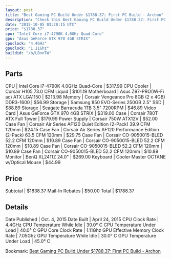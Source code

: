 ```yaml
---
layout: post
title: "Best Gaming PC Build Under $1788.37: First PC Build - Archon"
description: "Check this Best Gaming PC Build Under $1788.37: First PC Build - Archon. CPU: Intel Core i7-4790K 4.0GHz Quad-Core, CPU Cooler: Corsair H105 73.0 CFM Liquid, Motherboard: "
date: "2015-10-05 03:20:15 UTC"
price: "$1788.37"
cpu: "Intel Core i7-4790K 4.0GHz Quad-Core"
gpu: "Asus GeForce GTX 970 4GB STRIX"
cpuclock: "4.4GHz"
gpuclock: "1.11Ghz"
buildid: "/b/LBnnTW"
---
```


## Parts

CPU | Intel Core i7-4790K 4.0GHz Quad-Core | $317.99
CPU Cooler | Corsair H105 73.0 CFM Liquid | $101.19
Motherboard | Asus Z97-PRO(Wi-Fi ac) ATX LGA1150 | $213.98
Memory | Corsair Vengeance Pro 8GB (2 x 4GB) DDR3-1600 | $56.99
Storage | Samsung 850 EVO-Series 250GB 2.5" SSD | $88.89
Storage | Seagate Barracuda 1TB 3.5" 7200RPM | $46.89
Video Card | Asus GeForce GTX 970 4GB STRIX | $319.00
Case | Corsair 780T ATX Full Tower | $179.99
Power Supply | Corsair 750W ATX12V | $52.00
Case Fan | Corsair Air Series AF120 Quiet Edition (2-Pack) 39.9 CFM 120mm | $24.15
Case Fan | Corsair Air Series AF120 Performance Edition (2-Pack) 63.5 CFM 120mm | $29.75
Case Fan | Corsair CO-9050015-BLED 52.2 CFM 120mm | $10.89
Case Fan | Corsair CO-9050015-BLED 52.2 CFM 120mm | $10.89
Case Fan | Corsair CO-9050015-BLED 52.2 CFM 120mm | $10.89
Case Fan | Corsair CO-9050015-BLED 52.2 CFM 120mm | $10.89
Monitor | BenQ XL2411Z 24.0" | $269.00
Keyboard | Cooler Master OCTANE w/Optical Mouse | $44.99

## Price

Subtotal | $1838.37
Mail-In Rebates | $50.00
Total | $1788.37

## Details

Date Published | Oct. 4, 2015
Date Built | April 24, 2015
CPU Clock Rate | 4.4GHz
CPU Temperature While Idle | 30.0° C
CPU Temperature Under Load | 40.0° C
GPU Core Clock Rate | 1.11Ghz
GPU Effective Memory Clock Rate | 7.05Ghz
GPU Temperature While Idle | 30.0° C
GPU Temperature Under Load | 45.0° C

Bookmark: [Best Gaming PC Build Under $1788.37: First PC Build - Archon](http://pcbuilders.github.io/2015/10/05/best-gaming-pc-build-under-1788-dollars-dot-37-first-pc-build-archon/)
